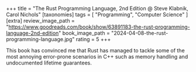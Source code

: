 +++
title = "The Rust Programming Language, 2nd Edition @ Steve Klabnik,  Carol Nichols"
[taxonomies]
tags = [ "Programming", "Computer Science" ]
[extra]
review_image_path = "https://www.goodreads.com/book/show/63891183-the-rust-programming-language-2nd-edition"
book_image_path = "2024-04-08-the-rust-programming-language.jpg"
rating = 5
+++

This book has convinced me that Rust has managed to tackle some of the most annoying error-prone scenarios in C++ such as memory handling and undocumented lifetime guarantees.